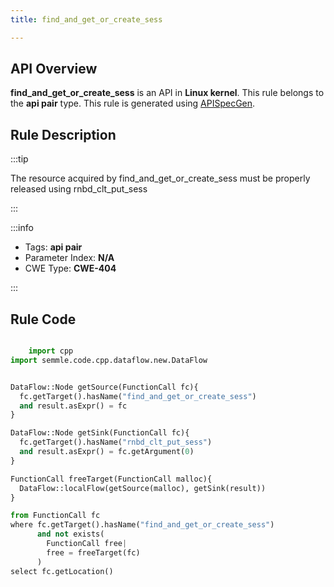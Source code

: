 ```yaml
---
title: find_and_get_or_create_sess

---
```



## API Overview
**find_and_get_or_create_sess** is an API in **Linux kernel**. This rule belongs to the **api pair** type. This rule is generated using [APISpecGen](../../tools/APISpecGen).
## Rule Description

:::tip

The resource acquired by find_and_get_or_create_sess must be properly released using rnbd_clt_put_sess

:::

:::info

- Tags: **api pair**
- Parameter Index: **N/A**
- CWE Type: **CWE-404**

:::

## Rule Code
```python

    import cpp
import semmle.code.cpp.dataflow.new.DataFlow


DataFlow::Node getSource(FunctionCall fc){
  fc.getTarget().hasName("find_and_get_or_create_sess")
  and result.asExpr() = fc
}

DataFlow::Node getSink(FunctionCall fc){
  fc.getTarget().hasName("rnbd_clt_put_sess")
  and result.asExpr() = fc.getArgument(0)
}

FunctionCall freeTarget(FunctionCall malloc){
  DataFlow::localFlow(getSource(malloc), getSink(result))
}

from FunctionCall fc
where fc.getTarget().hasName("find_and_get_or_create_sess")
      and not exists(
        FunctionCall free| 
        free = freeTarget(fc)
      )
select fc.getLocation()

    
```